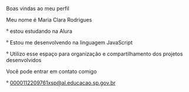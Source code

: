 Boas vindas ao meu perfil 


Meu nome é Maria Clara Rodrigues

  ° estou estudando na Alura
  
  ° Estou me desenvolvendo na linguagem JavaScript
  
  ° Utilizo esse espaço para organização e compartilhamento dos projetos desenvolvidos
  

Você pode entrar em contato comigo

  ° 0000112209761xsp@al.educacao.sp.gov.br

